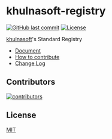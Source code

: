 # khulnasoft-registry

[![GitHub last commit](https://img.shields.io/github/last-commit/khulnasoftproj/khulnasoft-registry.svg)](https://github.com/khulnasoftproj/khulnasoft-registry) [![License](http://img.shields.io/badge/license-mit-blue.svg?style=flat-square)](https://raw.githubusercontent.com/khulnasoftproj/khulnasoft-registry/main/LICENSE)

[khulnasoft](https://khulnasoftproj.github.io/)'s Standard Registry

- [Document](https://khulnasoftproj.github.io/docs/products/khulnasoft-registry)
- [How to contribute](https://khulnasoftproj.github.io/docs/products/khulnasoft-registry/contributing)
- [Change Log](https://github.com/khulnasoftproj/khulnasoft-registry/releases)

## Contributors

[![contributors](https://contrib.rocks/image?repo=khulnasoftproj/khulnasoft-registry)](https://github.com/khulnasoftproj/khulnasoft-registry/graphs/contributors)

## License

[MIT](LICENSE)
